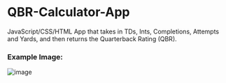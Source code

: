 # QBR-Calculator-App
JavaScript/CSS/HTML App that takes in TDs, Ints, Completions, Attempts and Yards, and then returns the Quarterback Rating (QBR).

### Example Image:
![image](https://user-images.githubusercontent.com/87671757/200466733-15b88cc4-c236-4e27-9ad2-b17db769abc4.png)
